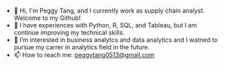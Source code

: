 - 👋 Hi, I'm Peggy Tang, and I currently work as supply chain analyst. Welcome to my Github!
- 🌱 I have experiences with Python, R, SQL, and Tableau, but I am continue improving my technical skills. 
- 👀 I’m interested in business analytcs and data analytics and I watned to pursue my carrer in analytics field in the future. 
- 📫 How to reach me: peggytang0513@gmail.com

<!---
peggytang0513/peggytang0513 is a ✨ special ✨ repository because its `README.md` (this file) appears on your GitHub profile.
You can click the Preview link to take a look at your changes.
--->
